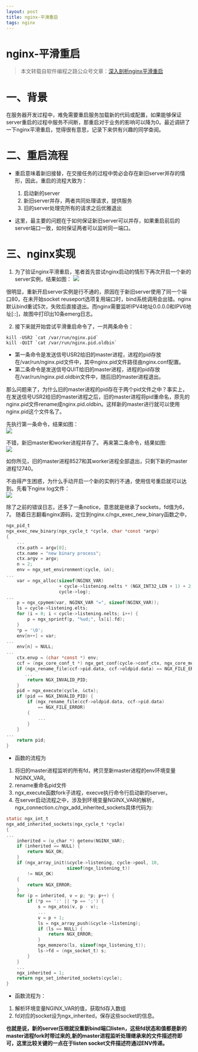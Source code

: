 ```yaml
--- 
layout: post 
title: nginx-平滑重启 
tags: nginx 
---
```

# nginx-平滑重启
> 本文转载自软件编程之路公众号文章：[深入剖析nginx平滑重启](https://mp.weixin.qq.com/s?__biz=MzIxNzg5ODE0OA==&mid=2247483660&idx=1&sn=b78b07de401eb7c08b6b7ba70c68cf00&chksm=97f38cc7a08405d18ecca5cf9af523b1d2f3294a603a08d810664aa4986b481eda82eee78626&utm_medium=hao.caibaojian.com)

# 一、背景
在服务器开发过程中，难免需要重启服务加载新的代码或配置，如果能够保证server重启的过程中服务不间断，那重启对于业务的影响可以降为0。最近调研了一下nginx平滑重启，觉得很有意思，记录下来供有兴趣的同学查阅。

# 二、重启流程
* 重启意味着新旧接替，在交接任务的过程中势必会存在新旧server并存的情形，因此，重启的流程大致为：
    1. 启动新的server
    2. 新旧server并存，两者共同处理请求，提供服务
    3. 旧的server处理完所有的请求之后优雅退出

* 这里，最主要的问题在于如何保证新旧server可以并存，如果重启前后的server端口一致，如何保证两者可以监听同一端口。

# 三、nginx实现
1. 为了验证nginx平滑重启，笔者首先尝试nginx启动的情形下再次开启一个新的server实例，结果如图：
![](https://cdn.jsdelivr.net/gh/nber1994/fu0k@master/uPic/20190524111302828_2075783423.png)

很明显，重新开启server实例是行不通的，原因在于新旧server使用了同一个端口80，在未开始socket reuseport选项复用端口时，bind系统调用会出错。nginx默认bind重试5次，失败后直接退出。而nginx需要监听IPV4地址0.0.0.0和IPV6地址[::]，故图中打印出10条emerg日志。    

2. 接下来就开始尝试平滑重启命令了，一共两条命令：
````
kill -USR2 `cat /var/run/nginx.pid`
kill -QUIT `cat /var/run/nginx.pid.oldbin`
````
* 第一条命令是发送信号USR2给旧的master进程，进程的pid存放在/var/run/nginx.pid文件中，其中nginx.pid文件路径由nginx.conf配置。
* 第二条命令是发送信号QUIT给旧的master进程，进程的pid存放在/var/run/nginx.pid.oldbin文件中，随后旧的master进程退出。

那么问题来了，为什么旧的master进程的pid存在于两个pid文件之中？事实上，在发送信号USR2给旧的master进程之后，旧的master进程将pid重命名，原先的nginx.pid文件rename成nginx.pid.oldbin。这样新的master进行就可以使用nginx.pid这个文件名了。    

先执行第一条命令，结果如图：     
![](https://cdn.jsdelivr.net/gh/nber1994/fu0k@master/uPic/20190524111338510_269875207.png)

不错，新旧master和worker进程并存了。 再来第二条命令，结果如图:     
![](https://cdn.jsdelivr.net/gh/nber1994/fu0k@master/uPic/20190524111356626_307141585.png)

如你所见，旧的master进程8527和其worker进程全部退出，只剩下新的master进程12740。    

不由得产生困惑，为什么手动开启一个新的实例行不通，使用信号重启就可以达到。先看下nginx log文件：     
![](https://cdn.jsdelivr.net/gh/nber1994/fu0k@master/uPic/20190524111415412_1725415354.png)

除了之前的错误日志，还多了一条notice，意思就是继承了sockets，fd值为6，7。 随着日志翻看nginx源码，定位到nginx.c/ngx_exec_new_binary函数之中，    

````c
ngx_pid_t
ngx_exec_new_binary(ngx_cycle_t *cycle, char *const *argv)
{
    ...
    ctx.path = argv[0];
    ctx.name = "new binary process";
    ctx.argv = argv;
    n = 2;
    env = ngx_set_environment(cycle, &n);
...
    var = ngx_alloc(sizeof(NGINX_VAR)
                    + cycle->listening.nelts * (NGX_INT32_LEN + 1) + 2,
                    cycle->log);
...
    p = ngx_cpymem(var, NGINX_VAR "=", sizeof(NGINX_VAR));
    ls = cycle->listening.elts;
    for (i = 0; i < cycle->listening.nelts; i++) {
        p = ngx_sprintf(p, "%ud;", ls[i].fd);
    }
    *p = '\0';
    env[n++] = var;
...
    env[n] = NULL;
...
    ctx.envp = (char *const *) env;
    ccf = (ngx_core_conf_t *) ngx_get_conf(cycle->conf_ctx, ngx_core_module);
    if (ngx_rename_file(ccf->pid.data, ccf->oldpid.data) == NGX_FILE_ERROR) {
       ...
        return NGX_INVALID_PID;
    }
    pid = ngx_execute(cycle, &ctx);
    if (pid == NGX_INVALID_PID) {
        if (ngx_rename_file(ccf->oldpid.data, ccf->pid.data)
            == NGX_FILE_ERROR)
        {
            ...
        }
    }
...
    return pid;
}
````

* 函数的流程为

1. 将旧的master进程监听的所有fd，拷贝至新master进程的env环境变量NGINX_VAR。
2. rename重命名pid文件
3. ngx_execute函数fork子进程，execve执行命令行启动新的server。
4. 在server启动流程之中，涉及到环境变量NGINX_VAR的解析，ngx_connection.c/ngx_add_inherited_sockets具体代码为:

````c
static ngx_int_t
ngx_add_inherited_sockets(ngx_cycle_t *cycle)
{
...
    inherited = (u_char *) getenv(NGINX_VAR);
    if (inherited == NULL) {
        return NGX_OK;
    }
    if (ngx_array_init(&cycle->listening, cycle->pool, 10,
                       sizeof(ngx_listening_t))
        != NGX_OK)
    {
        return NGX_ERROR;
    }
    for (p = inherited, v = p; *p; p++) {
        if (*p == ':' || *p == ';') {
            s = ngx_atoi(v, p - v);
            ...
            v = p + 1;
            ls = ngx_array_push(&cycle->listening);
            if (ls == NULL) {
                return NGX_ERROR;
            }
            ngx_memzero(ls, sizeof(ngx_listening_t));
            ls->fd = (ngx_socket_t) s;
        }
    }
    ...
    ngx_inherited = 1;
    return ngx_set_inherited_sockets(cycle);
}
````

* 函数流程为：

1. 解析环境变量NGINX_VAR的值，获取fd存入数组
2. fd对应的socket设为ngx_inherited，保存这些socket的信息。

**也就是说，新的server压根就没重新bind端口listen，这些fd状态和值都是新的master进程fork时带过来的,新的master进程监听处理继承来的文件描述符即可，这里比较关键的一点在于listen socket文件描述符通过ENV传递。**


